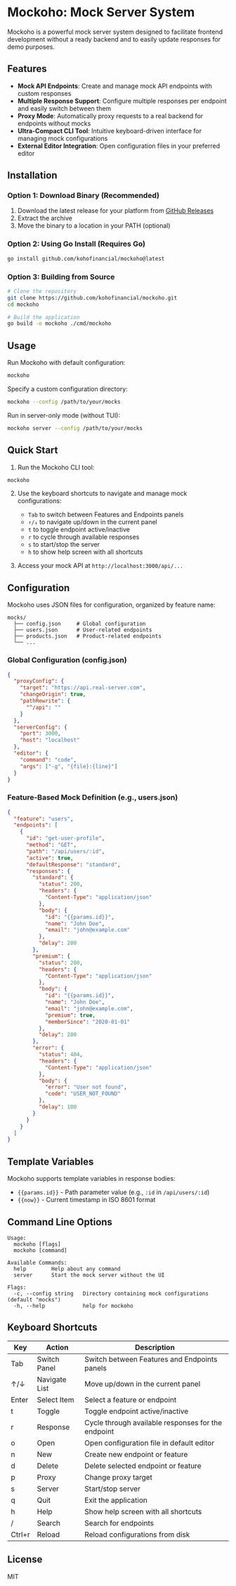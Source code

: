 # Mockoho: Mock Server System

Mockoho is a powerful mock server system designed to facilitate frontend development without a ready backend and to easily update responses for demo purposes.

## Features

- **Mock API Endpoints**: Create and manage mock API endpoints with custom responses
- **Multiple Response Support**: Configure multiple responses per endpoint and easily switch between them
- **Proxy Mode**: Automatically proxy requests to a real backend for endpoints without mocks
- **Ultra-Compact CLI Tool**: Intuitive keyboard-driven interface for managing mock configurations
- **External Editor Integration**: Open configuration files in your preferred editor

## Installation

### Option 1: Download Binary (Recommended)

1. Download the latest release for your platform from [GitHub Releases](https://github.com/kohofinancial/mockoho/releases)
2. Extract the archive
3. Move the binary to a location in your PATH (optional)

### Option 2: Using Go Install (Requires Go)

```bash
go install github.com/kohofinancial/mockoho@latest
```

### Option 3: Building from Source

```bash
# Clone the repository
git clone https://github.com/kohofinancial/mockoho.git
cd mockoho

# Build the application
go build -o mockoho ./cmd/mockoho
```

## Usage

Run Mockoho with default configuration:

```bash
mockoho
```

Specify a custom configuration directory:

```bash
mockoho --config /path/to/your/mocks
```

Run in server-only mode (without TUI):

```bash
mockoho server --config /path/to/your/mocks
```

## Quick Start

1. Run the Mockoho CLI tool:

```bash
mockoho
```

2. Use the keyboard shortcuts to navigate and manage mock configurations:

   - `Tab` to switch between Features and Endpoints panels
   - `↑/↓` to navigate up/down in the current panel
   - `t` to toggle endpoint active/inactive
   - `r` to cycle through available responses
   - `s` to start/stop the server
   - `h` to show help screen with all shortcuts

3. Access your mock API at `http://localhost:3000/api/...`

## Configuration

Mockoho uses JSON files for configuration, organized by feature name:

```
mocks/
  ├── config.json     # Global configuration
  ├── users.json      # User-related endpoints
  ├── products.json   # Product-related endpoints
  └── ...
```

### Global Configuration (config.json)

```json
{
  "proxyConfig": {
    "target": "https://api.real-server.com",
    "changeOrigin": true,
    "pathRewrite": {
      "^/api": ""
    }
  },
  "serverConfig": {
    "port": 3000,
    "host": "localhost"
  },
  "editor": {
    "command": "code",
    "args": ["-g", "{file}:{line}"]
  }
}
```

### Feature-Based Mock Definition (e.g., users.json)

```json
{
  "feature": "users",
  "endpoints": [
    {
      "id": "get-user-profile",
      "method": "GET",
      "path": "/api/users/:id",
      "active": true,
      "defaultResponse": "standard",
      "responses": {
        "standard": {
          "status": 200,
          "headers": {
            "Content-Type": "application/json"
          },
          "body": {
            "id": "{{params.id}}",
            "name": "John Doe",
            "email": "john@example.com"
          },
          "delay": 200
        },
        "premium": {
          "status": 200,
          "headers": {
            "Content-Type": "application/json"
          },
          "body": {
            "id": "{{params.id}}",
            "name": "John Doe",
            "email": "john@example.com",
            "premium": true,
            "memberSince": "2020-01-01"
          },
          "delay": 200
        },
        "error": {
          "status": 404,
          "headers": {
            "Content-Type": "application/json"
          },
          "body": {
            "error": "User not found",
            "code": "USER_NOT_FOUND"
          },
          "delay": 100
        }
      }
    }
  ]
}
```

## Template Variables

Mockoho supports template variables in response bodies:

- `{{params.id}}` - Path parameter value (e.g., `:id` in `/api/users/:id`)
- `{{now}}` - Current timestamp in ISO 8601 format

## Command Line Options

```
Usage:
  mockoho [flags]
  mockoho [command]

Available Commands:
  help        Help about any command
  server      Start the mock server without the UI

Flags:
  -c, --config string   Directory containing mock configurations (default "mocks")
  -h, --help            help for mockoho
```

## Keyboard Shortcuts

| Key    | Action        | Description                                        |
| ------ | ------------- | -------------------------------------------------- |
| Tab    | Switch Panel  | Switch between Features and Endpoints panels       |
| ↑/↓    | Navigate List | Move up/down in the current panel                  |
| Enter  | Select Item   | Select a feature or endpoint                       |
| t      | Toggle        | Toggle endpoint active/inactive                    |
| r      | Response      | Cycle through available responses for the endpoint |
| o      | Open          | Open configuration file in default editor          |
| n      | New           | Create new endpoint or feature                     |
| d      | Delete        | Delete selected endpoint or feature                |
| p      | Proxy         | Change proxy target                                |
| s      | Server        | Start/stop server                                  |
| q      | Quit          | Exit the application                               |
| h      | Help          | Show help screen with all shortcuts                |
| /      | Search        | Search for endpoints                               |
| Ctrl+r | Reload        | Reload configurations from disk                    |

## License

MIT
